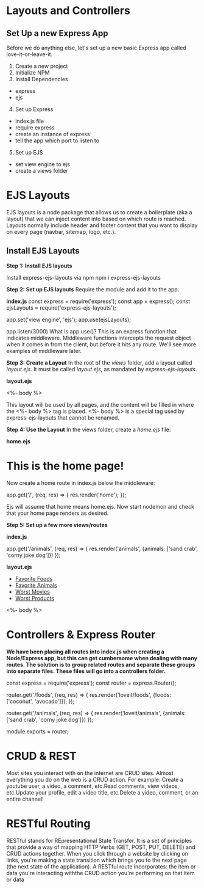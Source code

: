 # Layouts and Controllers

## Set Up a new Express App
Before we do anything else, let's set up a new basic Express app called love-it-or-leave-it.
1. Create a new project
2. Initialize NPM
3. Install Dependencies
* express
* ejs
4. Set up Express
* index.js file
* require express
* create an instance of express
* tell the app which port to listen to
5. Set up EJS
* set view engine to ejs
* create a views folder

# EJS Layouts

EJS layouts is a node package that allows us to create a boilerplate (aka a layout) that we can inject content into based on which route is reached. Layouts normally include header and footer content that you want to display on every page (navbar, sitemap, logo, etc.).

## Install EJS Layouts
**Step 1: Install EJS layouts**

Install express-ejs-layouts via npm
npm i express-ejs-layouts

**Step 2: Set up EJS layouts**
Require the module and add it to the app.

**index.js**
const express = require('express');
const app = express();
const ejsLayouts = require('express-ejs-layouts');

app.set('view engine', 'ejs');
app.use(ejsLayouts);

app.listen(3000)
What is app.use()? This is an express function that indicates middleware. Middleware functions intercepts the request object when it comes in from the client, but before it hits any route. We'll see more examples of middleware later.

**Step 3: Create a Layout**
In the root of the *views* folder, add a layout called *layout.ejs*. It must be called *layout.ejs*, as mandated by *express-ejs-layouts*.

**layout.ejs**

<!DOCTYPE html>
<html>
<head>
  <title>Love It or Leave It</title>
</head>
<body>
  <%- body %>
</body>
</html>

This layout will be used by all pages, and the content will be filled in where the <%- body %> tag is placed. <%- body %> is a special tag used by express-ejs-layouts that cannot be renamed.

**Step 4: Use the Layout**
In the views folder, create a *home.ejs* file:

**home.ejs**
<h1>This is the home page!</h1>

Now create a home route in index.js below the middleware:

app.get('/', (req, res) => {
  res.render('home');
});

Ejs will assume that home means home.ejs. Now start nodemon and check that your home page renders as desired.

**Step 5: Set up a few more views/routes**

**index.js**

app.get('/animals', (req, res) => {
  res.render('animals', {animals: ['sand crab', 'corny joke dog']})
});

**layout.ejs**

<!DOCTYPE html>
<html>
<head>
  <title>Love It or Leave It</title>
</head>
<body>
  <ul>
    <li><a href='/foods'>Favorite Foods</a></li>
    <li><a href='/animals'>Favorite Animals</a></li>
    <li><a href='/movies'>Worst Movies</a></li>
    <li><a href='/products'>Worst Products</a></li>
  </ul>
  <%- body %>
</body>
</html>

# Controllers & Express Router

**We have been placing all routes into index.js when creating a Node/Express app, but this can get cumbersome when dealing with many routes. The solution is to group related routes and separate these groups into separate files. These files will go into a controllers folder.**

const express = require('express');
const router = express.Router();

router.get('/foods', (req, res) => {
  res.render('loveit/foods', {foods: ['coconut', 'avocado']});
});

router.get('/animals', (req, res) => {
  res.render('loveit/animals', {animals: ['sand crab', 'corny joke dog']})
});

module.exports = router;

# CRUD & REST

Most sites you interact with on the internet are CRUD sites. Almost everything you do on the web is a CRUD action. For example:
Create a youtube user, a video, a comment, etc.Read comments, view videos, etc.Update your profile, edit a video title, etc.Delete a video, comment, or an entire channel!

# RESTful Routing

RESTful stands for REpresentational State Transfer. It is a set of principles that provide a way of mapping HTTP Verbs (GET, POST, PUT, DELETE) and CRUD actions together. When you click through a website by clicking on links, you're making a state transition which brings you to the next page (the next state of the application). A RESTful route incorporates:
the item or data you're interacting withthe CRUD action you're performing on that item or data
